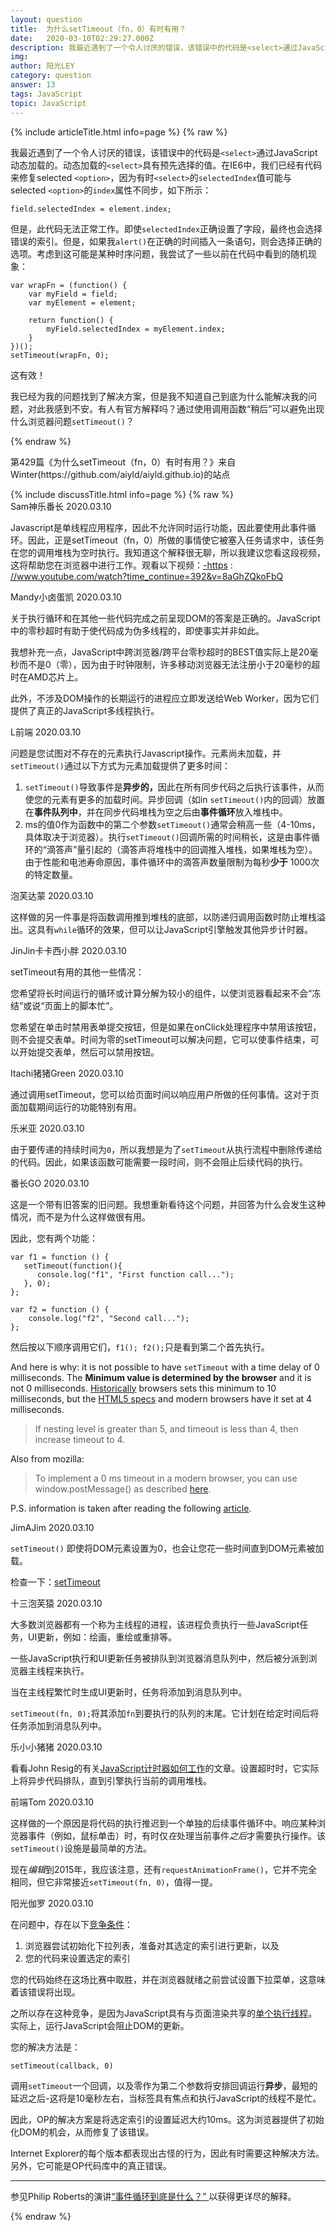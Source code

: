 ```yaml
---
layout: question
title:  为什么setTimeout（fn，0）有时有用？
date:   2020-03-10T02:29:27.000Z
description: 我最近遇到了一个令人讨厌的错误，该错误中的代码是<select>通过JavaScript动态加载的。动态加载的<select>具有预先选择的值。在IE6中...
img: 
author: 阳光LEY
category: question
answer: 13
tags: JavaScript
topic: JavaScript
---
```

<div class="article-root">
  <div class="article">
    {% include articleTitle.html info=page %}
    {% raw %}
    <div class="article-content"><p><font style="vertical-align: inherit;"><font style="vertical-align: inherit;">我最近遇到了一个令人讨厌的错误，该错误中的代码是</font></font><code>&lt;select&gt;</code><font style="vertical-align: inherit;"><font style="vertical-align: inherit;">通过JavaScript动态</font><font style="vertical-align: inherit;">加载的</font><font style="vertical-align: inherit;">。</font><font style="vertical-align: inherit;">动态加载的</font></font><code>&lt;select&gt;</code><font style="vertical-align: inherit;"><font style="vertical-align: inherit;">具有预先选择的值。</font><font style="vertical-align: inherit;">在IE6中，我们已经有代码来修复selected </font></font><code>&lt;option&gt;</code><font style="vertical-align: inherit;"><font style="vertical-align: inherit;">，因为有时</font></font><code>&lt;select&gt;</code><font style="vertical-align: inherit;"><font style="vertical-align: inherit;">的</font></font><code>selectedIndex</code><font style="vertical-align: inherit;"><font style="vertical-align: inherit;">值可能与selected </font></font><code>&lt;option&gt;</code><font style="vertical-align: inherit;"><font style="vertical-align: inherit;">的</font></font><code>index</code><font style="vertical-align: inherit;"><font style="vertical-align: inherit;">属性</font><font style="vertical-align: inherit;">不同步</font><font style="vertical-align: inherit;">，如下所示：</font></font></p>

<pre><code>field.selectedIndex = element.index;
</code></pre>

<p><font style="vertical-align: inherit;"><font style="vertical-align: inherit;">但是，此代码无法正常工作。</font><font style="vertical-align: inherit;">即使</font></font><code>selectedIndex</code><font style="vertical-align: inherit;"><font style="vertical-align: inherit;">正确设置</font><font style="vertical-align: inherit;">了字段</font><font style="vertical-align: inherit;">，最终也会选择错误的索引。</font><font style="vertical-align: inherit;">但是，如果我</font></font><code>alert()</code><font style="vertical-align: inherit;"><font style="vertical-align: inherit;">在正确的时间插入</font><font style="vertical-align: inherit;">一条</font><font style="vertical-align: inherit;">语句，则会选择正确的选项。</font><font style="vertical-align: inherit;">考虑到这可能是某种时序问题，我尝试了一些以前在代码中看到的随机现象：</font></font></p>

<pre><code>var wrapFn = (function() {<font></font>
    var myField = field;<font></font>
    var myElement = element;<font></font>
<font></font>
    return function() {<font></font>
        myField.selectedIndex = myElement.index;<font></font>
    }<font></font>
})();<font></font>
setTimeout(wrapFn, 0);<font></font>
</code></pre>

<p><font style="vertical-align: inherit;"><font style="vertical-align: inherit;">这有效！</font></font></p>

<p><font style="vertical-align: inherit;"><font style="vertical-align: inherit;">我已经为我的问题找到了解决方案，但是我不知道自己到底为什么能解决我的问题，对此我感到不安。</font><font style="vertical-align: inherit;">有人有官方解释吗？</font><font style="vertical-align: inherit;">通过使用调用函数“稍后”可以避免出现什么浏览器问题</font></font><code>setTimeout()</code><font style="vertical-align: inherit;"><font style="vertical-align: inherit;">？</font></font></p></div>
    {% endraw %}
  </div>
  <p class="winter_mark">第429篇《为什么setTimeout（fn，0）有时有用？》来自Winter(https://github.com/aiyld/aiyld.github.io)的站点</p>
  <div class="discuss-wrapper">
    {% include discussTitle.html info=page %}
    {% raw %}
    <div class="discuss-list">
    <div class="discuss-item">
        <div class="discuss-parent">
          <div class="discuss-meta">
            <span class="discuss-user">Sam神乐番长</span>
            <span class="discuss-time">2020.03.10</span>
          </div>
          <div class="discuss-comment"><p><font style="vertical-align: inherit;"><font style="vertical-align: inherit;">Javascript是单线程应用程序，因此不允许同时运行功能，因此要使用此事件循环。</font><font style="vertical-align: inherit;">因此，正是setTimeout（fn，0）所做的事情使它被塞入任务请求中，该任务在您的调用堆栈为空时执行。</font><font style="vertical-align: inherit;">我知道这个解释很无聊，所以我建议您看这段视频，这将帮助您在浏览器中进行工作。</font><font style="vertical-align: inherit;">观看以下视频：</font><a href="https://www.youtube.com/watch?time_continue=392&amp;v=8aGhZQkoFbQ" rel="nofollow noreferrer"><font style="vertical-align: inherit;">-https</font></a><font style="vertical-align: inherit;"> : </font></font><a href="https://www.youtube.com/watch?time_continue=392&amp;v=8aGhZQkoFbQ" rel="nofollow noreferrer"><font style="vertical-align: inherit;"><font style="vertical-align: inherit;">//www.youtube.com/watch?time_continue=392&amp;v=8aGhZQkoFbQ</font></font></a></p></div>
        </div></div><div class="discuss-item">
        <div class="discuss-parent">
          <div class="discuss-meta">
            <span class="discuss-user">Mandy小卤蛋凯</span>
            <span class="discuss-time">2020.03.10</span>
          </div>
          <div class="discuss-comment"><p><font style="vertical-align: inherit;"><font style="vertical-align: inherit;">关于执行循环和在其他一些代码完成之前呈现DOM的答案是正确的。</font><font style="vertical-align: inherit;">JavaScript中的零秒超时有助于使代码成为伪多线程的，即使事实并非如此。</font></font></p>

<p><font style="vertical-align: inherit;"><font style="vertical-align: inherit;">我想补充一点，JavaScript中跨浏览器/跨平台零秒超时的BEST值实际上是20毫秒而不是0（零），因为由于时钟限制，许多移动浏览器无法注册小于20毫秒的超时在AMD芯片上。</font></font></p>

<p><font style="vertical-align: inherit;"><font style="vertical-align: inherit;">此外，不涉及DOM操作的长期运行的进程应立即发送给Web Worker，因为它们提供了真正的JavaScript多线程执行。</font></font></p></div>
        </div></div><div class="discuss-item">
        <div class="discuss-parent">
          <div class="discuss-meta">
            <span class="discuss-user">L前端</span>
            <span class="discuss-time">2020.03.10</span>
          </div>
          <div class="discuss-comment"><p><font style="vertical-align: inherit;"><font style="vertical-align: inherit;">问题是您试图对不存在的元素执行Javascript操作。</font><font style="vertical-align: inherit;">元素尚未加载，并</font></font><code>setTimeout()</code><font style="vertical-align: inherit;"><font style="vertical-align: inherit;">通过以下方式为元素</font><font style="vertical-align: inherit;">加载</font><font style="vertical-align: inherit;">提供了更多时间：</font></font></p>

<ol>
<li><code>setTimeout()</code><font style="vertical-align: inherit;"><font style="vertical-align: inherit;">导致事件是</font></font><strong><font style="vertical-align: inherit;"><font style="vertical-align: inherit;">异步的，</font></font></strong><font style="vertical-align: inherit;"><font style="vertical-align: inherit;">因此在所有同步代码之后执行</font><font style="vertical-align: inherit;">该事件</font><font style="vertical-align: inherit;">，从而使您的元素有更多的加载时间。</font><font style="vertical-align: inherit;">异步回调（如in </font></font><code>setTimeout()</code><font style="vertical-align: inherit;"><font style="vertical-align: inherit;">内</font><font style="vertical-align: inherit;">的回调）</font><font style="vertical-align: inherit;">放置在</font></font><strong><font style="vertical-align: inherit;"><font style="vertical-align: inherit;">事件队列中</font></font></strong><font style="vertical-align: inherit;"><font style="vertical-align: inherit;">，并在</font><font style="vertical-align: inherit;">同步代码堆栈为空之后</font><font style="vertical-align: inherit;">由</font></font><strong><font style="vertical-align: inherit;"><font style="vertical-align: inherit;">事件循环</font></font></strong><font style="vertical-align: inherit;"><font style="vertical-align: inherit;">放入</font><font style="vertical-align: inherit;">堆栈中。</font></font></li>
<li><font style="vertical-align: inherit;"><font style="vertical-align: inherit;">ms的值0作为函数中的第二个参数</font></font><code>setTimeout()</code><font style="vertical-align: inherit;"><font style="vertical-align: inherit;">通常会稍高一些（4-10ms，具体取决于浏览器）。</font><font style="vertical-align: inherit;">执行</font></font><code>setTimeout()</code><font style="vertical-align: inherit;"><font style="vertical-align: inherit;">回调</font><font style="vertical-align: inherit;">所需的时间稍长，这</font><font style="vertical-align: inherit;">是由事件循环的“滴答声”量引起的（滴答声将堆栈中的回调推入堆栈，如果堆栈为空）。</font><font style="vertical-align: inherit;">由于性能和电池寿命原因，事件循环中的滴答声数量限制为</font><font style="vertical-align: inherit;">每秒</font></font><strong><font style="vertical-align: inherit;"><font style="vertical-align: inherit;">少于</font></font></strong><font style="vertical-align: inherit;"><font style="vertical-align: inherit;"> 1000次</font><font style="vertical-align: inherit;">的特定数量</font><font style="vertical-align: inherit;">。</font></font></li>
</ol></div>
        </div></div><div class="discuss-item">
        <div class="discuss-parent">
          <div class="discuss-meta">
            <span class="discuss-user">泡芙达蒙</span>
            <span class="discuss-time">2020.03.10</span>
          </div>
          <div class="discuss-comment"><p><font style="vertical-align: inherit;"><font style="vertical-align: inherit;">这样做的另一件事是将函数调用推到堆栈的底部，以防递归调用函数时防止堆栈溢出。</font><font style="vertical-align: inherit;">这具有</font></font><code>while</code><font style="vertical-align: inherit;"><font style="vertical-align: inherit;">循环</font><font style="vertical-align: inherit;">的效果，</font><font style="vertical-align: inherit;">但可以让JavaScript引擎触发其他异步计时器。</font></font></p></div>
        </div></div><div class="discuss-item">
        <div class="discuss-parent">
          <div class="discuss-meta">
            <span class="discuss-user">JinJin卡卡西小胖</span>
            <span class="discuss-time">2020.03.10</span>
          </div>
          <div class="discuss-comment"><p><font style="vertical-align: inherit;"><font style="vertical-align: inherit;">setTimeout有用的其他一些情况：</font></font></p>

<p><font style="vertical-align: inherit;"><font style="vertical-align: inherit;">您希望将长时间运行的循环或计算分解为较小的组件，以使浏览器看起来不会“冻结”或说“页面上的脚本忙”。</font></font></p>

<p><font style="vertical-align: inherit;"><font style="vertical-align: inherit;">您希望在单击时禁用表单提交按钮，但是如果在onClick处理程序中禁用该按钮，则不会提交表单。</font><font style="vertical-align: inherit;">时间为零的setTimeout可以解决问题，它可以使事件结束，可以开始提交表单，然后可以禁用按钮。</font></font></p></div>
        </div></div><div class="discuss-item">
        <div class="discuss-parent">
          <div class="discuss-meta">
            <span class="discuss-user">Itachi猪猪Green</span>
            <span class="discuss-time">2020.03.10</span>
          </div>
          <div class="discuss-comment"><p><font style="vertical-align: inherit;"><font style="vertical-align: inherit;">通过调用setTimeout，您可以给页面时间以响应用户所做的任何事情。</font><font style="vertical-align: inherit;">这对于页面加载期间运行的功能特别有用。</font></font></p></div>
        </div></div><div class="discuss-item">
        <div class="discuss-parent">
          <div class="discuss-meta">
            <span class="discuss-user">乐米亚</span>
            <span class="discuss-time">2020.03.10</span>
          </div>
          <div class="discuss-comment"><p><font style="vertical-align: inherit;"><font style="vertical-align: inherit;">由于要传递的持续时间为</font></font><code>0</code><font style="vertical-align: inherit;"><font style="vertical-align: inherit;">，所以我想是为了</font></font><code>setTimeout</code><font style="vertical-align: inherit;"><font style="vertical-align: inherit;">从执行流程中</font><font style="vertical-align: inherit;">删除传递给的代码</font><font style="vertical-align: inherit;">。</font><font style="vertical-align: inherit;">因此，如果该函数可能需要一段时间，则不会阻止后续代码的执行。</font></font></p></div>
        </div></div><div class="discuss-item">
        <div class="discuss-parent">
          <div class="discuss-meta">
            <span class="discuss-user">番长GO</span>
            <span class="discuss-time">2020.03.10</span>
          </div>
          <div class="discuss-comment"><p><font style="vertical-align: inherit;"><font style="vertical-align: inherit;">这是一个带有旧答案的旧问题。</font><font style="vertical-align: inherit;">我想重新看待这个问题，并回答为什么会发生这种情况，而不是为什么这样做很有用。</font></font></p>

<p><font style="vertical-align: inherit;"><font style="vertical-align: inherit;">因此，您有两个功能：</font></font></p>

<pre><code>var f1 = function () {    <font></font>
   setTimeout(function(){<font></font>
      console.log("f1", "First function call...");<font></font>
   }, 0);<font></font>
};<font></font>
<font></font>
var f2 = function () {<font></font>
    console.log("f2", "Second call...");<font></font>
};<font></font>
</code></pre>

<p><font style="vertical-align: inherit;"><font style="vertical-align: inherit;">然后按以下顺序调用它们，</font></font><code>f1(); f2();</code><font style="vertical-align: inherit;"><font style="vertical-align: inherit;">只是看到第二个首先执行。</font></font></p>

<p>And here is why: it is not possible to have <code>setTimeout</code> with a time delay of 0 milliseconds. The <strong>Minimum value is determined by the browser</strong> and it is not 0 milliseconds. <a href="https://developer.mozilla.org/en-US/docs/Web/API/window.setTimeout?redirectlocale=en-US&amp;redirectslug=DOM/window.setTimeout#Minimum.2F_maximum_delay_and_timeout_nesting">Historically</a> browsers sets this minimum to 10 milliseconds, but the <a href="http://www.whatwg.org/specs/web-apps/current-work/multipage/timers.html#timers">HTML5 specs</a> and modern browsers have it set at 4 milliseconds. </p>

<blockquote>
  <p>If nesting level is greater than 5, and timeout is less than 4, then
  increase timeout to 4.</p>
</blockquote>

<p>Also from mozilla:</p>

<blockquote>
  <p>To implement a 0 ms timeout in a modern browser, you can use
  window.postMessage() as described <a href="http://dbaron.org/log/20100309-faster-timeouts">here</a>.</p>
</blockquote>

<p>P.S. information is taken after reading the following <a href="http://geekabyte.blogspot.com/2014/01/javascript-effect-of-setting-settimeout.html">article</a>.</p></div>
        </div></div><div class="discuss-item">
        <div class="discuss-parent">
          <div class="discuss-meta">
            <span class="discuss-user">JimAJim</span>
            <span class="discuss-time">2020.03.10</span>
          </div>
          <div class="discuss-comment"><p><code>setTimeout()</code><font style="vertical-align: inherit;"><font style="vertical-align: inherit;"> 即使将DOM元素设置为0，也会让您花一些时间直到DOM元素被加载。</font></font></p>

<p><font style="vertical-align: inherit;"><font style="vertical-align: inherit;">检查一下：</font></font><a href="http://snook.ca/archives/javascript/settimeout_solve_domcontentloaded" rel="noreferrer"><font style="vertical-align: inherit;"><font style="vertical-align: inherit;">setTimeout</font></font></a></p></div>
        </div></div><div class="discuss-item">
        <div class="discuss-parent">
          <div class="discuss-meta">
            <span class="discuss-user">十三泡芙猿</span>
            <span class="discuss-time">2020.03.10</span>
          </div>
          <div class="discuss-comment"><p><font style="vertical-align: inherit;"><font style="vertical-align: inherit;">大多数浏览器都有一个称为主线程的进程，该进程负责执行一些JavaScript任务，UI更新，例如：绘画，重绘或重排等。</font></font></p>

<p><font style="vertical-align: inherit;"><font style="vertical-align: inherit;">一些JavaScript执行和UI更新任务被排队到浏览器消息队列中，然后被分派到浏览器主线程来执行。</font></font></p>

<p><font style="vertical-align: inherit;"><font style="vertical-align: inherit;">当在主线程繁忙时生成UI更新时，任务将添加到消息队列中。</font></font></p>

<p><code>setTimeout(fn, 0);</code><font style="vertical-align: inherit;"><font style="vertical-align: inherit;">将其添加</font></font><code>fn</code><font style="vertical-align: inherit;"><font style="vertical-align: inherit;">到要执行的队列的末尾。</font><font style="vertical-align: inherit;">它计划在给定时间后将任务添加到消息队列中。</font></font></p></div>
        </div></div><div class="discuss-item">
        <div class="discuss-parent">
          <div class="discuss-meta">
            <span class="discuss-user">乐小小猪猪</span>
            <span class="discuss-time">2020.03.10</span>
          </div>
          <div class="discuss-comment"><p><font style="vertical-align: inherit;"><font style="vertical-align: inherit;">看看John Resig的有关</font></font><a href="http://ejohn.org/blog/how-javascript-timers-work/"><font style="vertical-align: inherit;"><font style="vertical-align: inherit;">JavaScript计时器如何工作</font></font></a><font style="vertical-align: inherit;"><font style="vertical-align: inherit;">的文章</font><font style="vertical-align: inherit;">。</font><font style="vertical-align: inherit;">设置超时时，它实际上将异步代码排队，直到引擎执行当前的调用堆栈。</font></font></p></div>
        </div></div><div class="discuss-item">
        <div class="discuss-parent">
          <div class="discuss-meta">
            <span class="discuss-user">前端Tom</span>
            <span class="discuss-time">2020.03.10</span>
          </div>
          <div class="discuss-comment"><p><font style="vertical-align: inherit;"><font style="vertical-align: inherit;">这样做的一个原因是将代码的执行推迟到一个单独的后续事件循环中。</font><font style="vertical-align: inherit;">响应某种浏览器事件（例如，鼠标单击）时，有时仅</font></font><em><font style="vertical-align: inherit;"><font style="vertical-align: inherit;">在</font></font></em><font style="vertical-align: inherit;"><font style="vertical-align: inherit;">处理当前事件</font><em><font style="vertical-align: inherit;">之后</font></em><font style="vertical-align: inherit;">才需要执行操作</font><font style="vertical-align: inherit;">。</font><font style="vertical-align: inherit;">该</font></font><code>setTimeout()</code><font style="vertical-align: inherit;"><font style="vertical-align: inherit;">设施是最简单的方法。</font></font></p>

<p><em><font style="vertical-align: inherit;"></font></em><font style="vertical-align: inherit;"><font style="vertical-align: inherit;">现在</font><em><font style="vertical-align: inherit;">编辑</font></em><font style="vertical-align: inherit;">到2015年，我应该注意，还有</font></font><code>requestAnimationFrame()</code><font style="vertical-align: inherit;"><font style="vertical-align: inherit;">，它并不完全相同，但它非常接近</font></font><code>setTimeout(fn, 0)</code><font style="vertical-align: inherit;"><font style="vertical-align: inherit;">，值得一提。</font></font></p></div>
        </div></div><div class="discuss-item">
        <div class="discuss-parent">
          <div class="discuss-meta">
            <span class="discuss-user">阳光伽罗</span>
            <span class="discuss-time">2020.03.10</span>
          </div>
          <div class="discuss-comment"><p><font style="vertical-align: inherit;"><font style="vertical-align: inherit;">在问题中，存在以下</font></font><a href="https://en.wikipedia.org/wiki/Race_condition" rel="nofollow noreferrer"><font style="vertical-align: inherit;"><font style="vertical-align: inherit;">竞争条件</font></font></a><font style="vertical-align: inherit;"><font style="vertical-align: inherit;">：</font></font></p>

<ol>
<li><font style="vertical-align: inherit;"><font style="vertical-align: inherit;">浏览器尝试初始化下拉列表，准备对其选定的索引进行更新，以及</font></font></li>
<li><font style="vertical-align: inherit;"><font style="vertical-align: inherit;">您的代码来设置选定的索引</font></font></li>
</ol>

<p><font style="vertical-align: inherit;"><font style="vertical-align: inherit;">您的代码始终在这场比赛中取胜，并在浏览器就绪之前尝试设置下拉菜单，这意味着该错误将出现。</font></font></p>

<p><font style="vertical-align: inherit;"><font style="vertical-align: inherit;">之所以存在这种竞争，是因为JavaScript具有</font><font style="vertical-align: inherit;">与页面渲染共享</font><font style="vertical-align: inherit;">的</font></font><a href="https://developer.mozilla.org/en-US/docs/Web/JavaScript/EventLoop" rel="nofollow noreferrer"><font style="vertical-align: inherit;"><font style="vertical-align: inherit;">单个执行线程</font></font></a><font style="vertical-align: inherit;"><font style="vertical-align: inherit;">。</font><font style="vertical-align: inherit;">实际上，运行JavaScript会阻止DOM的更新。</font></font></p>

<p><font style="vertical-align: inherit;"><font style="vertical-align: inherit;">您的解决方法是：</font></font></p>

<pre><code>setTimeout(callback, 0)
</code></pre>

<p><font style="vertical-align: inherit;"><font style="vertical-align: inherit;">调用</font></font><code>setTimeout</code><font style="vertical-align: inherit;"><font style="vertical-align: inherit;">一个回调，以及零作为第二个参数将安排回调运行</font></font><strong><font style="vertical-align: inherit;"><font style="vertical-align: inherit;">异步</font></font></strong><font style="vertical-align: inherit;"><font style="vertical-align: inherit;">，最短的延迟之后-这将是10毫秒左右，当标签具有焦点和执行JavaScript的线程不是忙。</font></font></p>

<p><font style="vertical-align: inherit;"><font style="vertical-align: inherit;">因此，OP的解决方案是将选定索引的设置延迟大约10ms。</font><font style="vertical-align: inherit;">这为浏览器提供了初始化DOM的机会，从而修复了该错误。</font></font></p>

<p><font style="vertical-align: inherit;"><font style="vertical-align: inherit;">Internet Explorer的每个版本都表现出古怪的行为，因此有时需要这种解决方法。</font><font style="vertical-align: inherit;">另外，它可能是OP代码库中的真正错误。</font></font></p>

<hr>

<p><font style="vertical-align: inherit;"><font style="vertical-align: inherit;">参见Philip Roberts的演讲</font></font><a href="https://www.youtube.com/watch?v=8aGhZQkoFbQ" rel="nofollow noreferrer"><font style="vertical-align: inherit;"><font style="vertical-align: inherit;">“事件循环到底是什么？” </font></font></a><font style="vertical-align: inherit;"><font style="vertical-align: inherit;">以获得更详尽的解释。</font></font></p></div>
        </div></div>
    </div>
    {% endraw %}
  </div>
<div>
